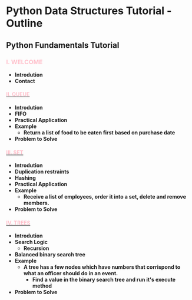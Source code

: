 # Python Data Structures Tutorial - Outline
## Python Fundamentals Tutorial

### <span style="color:Pink"><b>I. WELCOME </span>
* Introdution
* Contact

#### [<span style="color:Pink"><b>II. QUEUE </span>](1-queue.md)
* Introdution
* FIFO
* Practical Application
* Example
    * Return a list of food to be eaten first based on purchase date
* Problem to Solve

#### [<span style="color:Pink"><b>III. SET </span>](2-set.md)
* Introdution
* Duplication restraints
* Hashing
* Practical Application
* Example
    * Receive a list of employees, order it into a set, delete and remove members.
* Problem to Solve

#### [<span style="color:Pink"><b>IV. TREES </span>](3-tree.md)
* Introdution
* Search Logic
    * Recursion
* Balanced binary search tree
* Example
    * A tree has a few nodes which have numbers that corrispond to what an officer should do in an event. 
        * Find a value in the binary search tree and run it's execute method
* Problem to Solve

